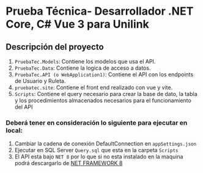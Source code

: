 #  Prueba Técnica- Desarrollador .NET Core, C# Vue 3 para Unilink 

## Descripción del proyecto

1. `PruebaTec.Models`: Contiene los modelos que usa el API.
2. `PruebaTec.Data`: Contiene la logica de acceso a datos.
3. `PruebaTec.API (o WebApplication1)`: Contiene el API con los endpoints de Usuario y Ruleta.
4. `pruebatec.site`: Contiene el front end realizado con vue y vite.
5. `Scripts`: Contiene el query necesario para crear la base de dato, la tabla y los procedimientos almacenados necesarios para el funcionamiento del API

### Deberá tener en consideración lo siguiente para ejecutar en local:
1. Cambiar la cadena de conexión DefaultConnection en `appSettings.json`
2. Ejecutar en SQL Server `Query.sql` que esta en la carpeta `Scripts`
3. El API esta bajo `NET 8` por lo que si no esta instalado en la maquina podrá descargarlo de [NET FRAMEWORK 8](https://dotnet.microsoft.com/es-es/download/dotnet/8.0)
